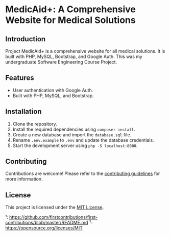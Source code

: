 # MedicAid+: A Comprehensive Website for Medical Solutions

## Introduction

Project MedicAid+ is a comprehensive website for all medical solutions. It is built with PHP, MySQL, Bootstrap, and Google Auth. This was my undergraduate Software Engineering Course Project.

## Features

- User authentication with Google Auth.
- Built with PHP, MySQL, and Bootstrap.

## Installation

1. Clone the repository.
2. Install the required dependencies using `composer install`.
3. Create a new database and import the `database.sql` file.
4. Rename `.env.example` to `.env` and update the database credentials.
5. Start the development server using `php -S localhost:8000`.

## Contributing

Contributions are welcome! Please refer to the [contributing guidelines](^1^) for more information.

## License

This project is licensed under the [MIT License](^2^).

¹: https://github.com/firstcontributions/first-contributions/blob/master/README.md
²: https://opensource.org/licenses/MIT
